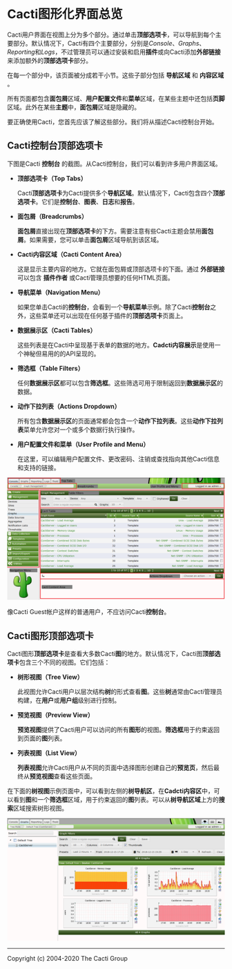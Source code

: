 # Cacti图形化界面总览

Cacti用户界面在视图上分为多个部分。通过单击**顶部选项卡**，可以导航到每个主要部分。默认情况下，Cacti有四个主要部分，分别是*Console*、*Graphs*、*Reporting*和*Logs*，不过管理员可以通过安装和启用**插件**或向Cacti添加**外部链接**来添加额外的**顶部选项卡**部分。

在每一个部分中，该页面被分成若干小节。这些子部分包括 **导航区域** 和 **内容区域** 。

所有页面都包含**面包屑**区域、**用户配置文件**和**菜单**区域，在某些主题中还包括**页脚**区域。此外在某些**主题**中，**面包屑**区域是隐藏的。

要正确使用Cacti，您首先应该了解这些部分。我们将从描述Cacti控制台开始。

## Cacti控制台顶部选项卡

下图是Cacti **控制台** 的截图。从Cacti控制台，我们可以看到许多用户界面区域。

- **顶部选项卡（Top Tabs）**

  Cacti**顶部选项卡**为Cacti提供多个**导航区域**。默认情况下，Cacti包含四个**顶部选项卡**。它们是**控制台**、**图表**、**日志**和**报告**。
  
- **面包屑（Breadcrumbs）**

  **面包屑**直接出现在**顶部选项卡**的下方。需要注意有些Cacti主题会禁用**面包屑**。如果需要，您可以单击**面包屑**区域导航到该区域。
  
- **Cacti内容区域（Cacti Content Area）**

  这是显示主要内容的地方。它就在面包屑或顶部选项卡的下面。通过 **外部链接** 可以包含 **插件作者** 或Cacti管理员想要的任何HTML页面。
  
- **导航菜单（Navigation Menu）**

  如果您单击Cacti的**控制台**，会看到一个**导航菜单**示例。除了Cacti**控制台**之外，这些菜单还可以出现在任何基于插件的**顶部选项卡**页面上。
  
- **数据展示区（Cacti Tables）**

  这些列表是在Cacti中呈现基于表单的数据的地方。**Cadcti内容展示**是使用一个神秘但易用的的API呈现的。
  
- **筛选框（Table Filters）**

  任何**数据展示区**都可以包含**筛选框**。这些筛选可用于限制返回到**数据展示区**的数据。
  
- **动作下拉列表（Actions Dropdown）**

  所有包含**数据展示区**的页面通常都会包含一个**动作下拉列表**。这些**动作下拉列表**菜单允许您对一个或多个数据行执行操作。
  
- **用户配置文件和菜单（User Profile and Menu）**

  在这里，可以编辑用户配置文件、更改密码、注销或查找指向其他Cacti信息和支持的链接。

![Example Cacti Page](images/cacti-page-layout.png)

像Cacti Guest帐户这样的普通用户，不应访问Cacti**控制台**。

## Cacti图形顶部选项卡

Cacti图形**顶部选项卡**是查看大多数Cacti**图**的地方。默认情况下，Cacti图**顶部选项卡**包含三个不同的视图。它们包括：

- **树形视图（Tree View）**

  此视图允许Cacti用户以层次结构**树**的形式查看**图**。这些**树**通常由Cacti管理员构建，在**用户**或**用户组**级别进行控制。
  
- **预览视图（Preview View）**

  **预览视图**提供了Cacti用户可以访问的所有**图形**的视图。**筛选框**用于约束返回到页面的**图**列表。
  
- **列表视图（List View）**

  **列表视图**允许Cacti用户从不同的页面中选择图形创建自己的**预览页**，然后最终从**预览视图**查看这些页面。

在下面的**树视图**示例页面中，可以看到左侧的**树导航区**，在**Cadcti内容区**中，可以看到**图**和一个**筛选框**区域，用于约束返回的**图**列表。可以从**树导航区域**上方的**搜索**区域搜索树形视图。

![Cacti Tree View Page](images/cacti-tree-view-page.png)

---
Copyright (c) 2004-2020 The Cacti Group
